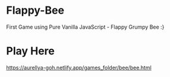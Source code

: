 # Flappy-Bee
First Game using Pure Vanilla JavaScript - Flappy Grumpy Bee :}

# Play Here
https://aurellya-goh.netlify.app/games_folder/bee/bee.html
